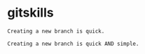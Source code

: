 # gitskills

```tex
Creating a new branch is quick.
```

```html
Creating a new branch is quick AND simple.
```